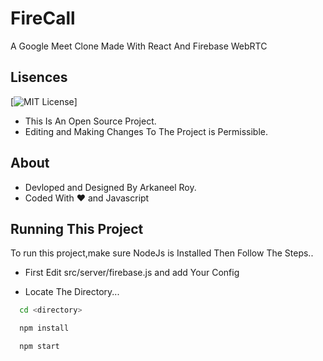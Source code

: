 
# FireCall

A Google Meet Clone Made With React And Firebase WebRTC


## Lisences


[![MIT License](https://img.shields.io/github/license/Arkaneel/Google-Meet-Clone?style=social)]
* This Is An Open Source Project.
* Editing and Making Changes To The Project is Permissible.

## About
* Devloped and Designed By Arkaneel Roy.
* Coded With ♥️ and Javascript 
## Running This Project

To run this project,make sure NodeJs is Installed Then Follow The Steps..

* First Edit src/server/firebase.js and add Your Config


* Locate The Directory...
```bash
  cd <directory>
```
```bash
  npm install
```
```bash
  npm start
```



